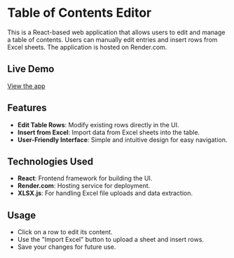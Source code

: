 # Table of Contents Editor

This is a React-based web application that allows users to edit and manage a table of contents. Users can manually edit entries and insert rows from Excel sheets. The application is hosted on Render.com.

## Live Demo
[View the app](https://vito-front.onrender.com)

## Features
- **Edit Table Rows**: Modify existing rows directly in the UI.
- **Insert from Excel**: Import data from Excel sheets into the table.
- **User-Friendly Interface**: Simple and intuitive design for easy navigation.

## Technologies Used
- **React**: Frontend framework for building the UI.
- **Render.com**: Hosting service for deployment.
- **XLSX.js**: For handling Excel file uploads and data extraction.

## Usage
- Click on a row to edit its content.
- Use the "Import Excel" button to upload a sheet and insert rows.
- Save your changes for future use.



